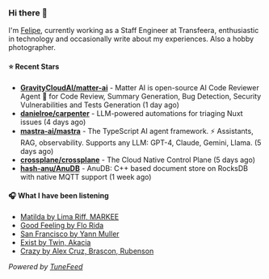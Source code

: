 ### Hi there 👋

I'm [Felipe](https://felipevm.com), currently working as a Staff Engineer at Transfeera, enthusiastic in technology and occasionally write about my experiences. Also a hobby photographer.

#### ⭐ Recent Stars
- **[GravityCloudAI/matter-ai](https://github.com/GravityCloudAI/matter-ai)** - Matter AI is open-source AI Code Reviewer Agent 🤖 for Code Review, Summary Generation, Bug Detection, Security Vulnerabilities and Tests Generation (1 day ago)
- **[danielroe/carpenter](https://github.com/danielroe/carpenter)** - LLM-powered automations for triaging Nuxt issues (4 days ago)
- **[mastra-ai/mastra](https://github.com/mastra-ai/mastra)** - The TypeScript AI agent framework. ⚡ Assistants, RAG, observability. Supports any LLM: GPT-4, Claude, Gemini, Llama. (5 days ago)
- **[crossplane/crossplane](https://github.com/crossplane/crossplane)** - The Cloud Native Control Plane (5 days ago)
- **[hash-anu/AnuDB](https://github.com/hash-anu/AnuDB)** - AnuDB: C&#43;&#43; based document store on RocksDB with native MQTT support (1 week ago)

#### 🎧 What I have been listening
- [Matilda by Lima Riff, MARKEE](https://open.spotify.com/track/1i2Kmwwtsb7YPJMiJBf8CI)
- [Good Feeling by Flo Rida](https://open.spotify.com/track/2LEF1A8DOZ9wRYikWgVlZ8)
- [San Francisco by Yann Muller](https://open.spotify.com/track/3xq3EhulVamWqQD0TW7wok)
- [Exist by Twin, Akacia](https://open.spotify.com/track/6A7n3nYDnsTaKl0Z6SmvWW)
- [Crazy by Alex Cruz, Brascon, Rubenson](https://open.spotify.com/track/3dSufNX8zV2Dz6vmxcQW2w)

_Powered by [TuneFeed](https://tunefeed.app?ref=github.com)_
